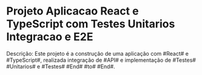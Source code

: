 # Projeto Aplicacao React e TypeScript com Testes Unitarios Integracao e E2E

Descrição: Este projeto é a construção de uma aplicação com #React# e #TypeScript#, realizada integração de #API# e implementação de #Testes# #Unitarios# e #Testes# #End# #to# #End#.
